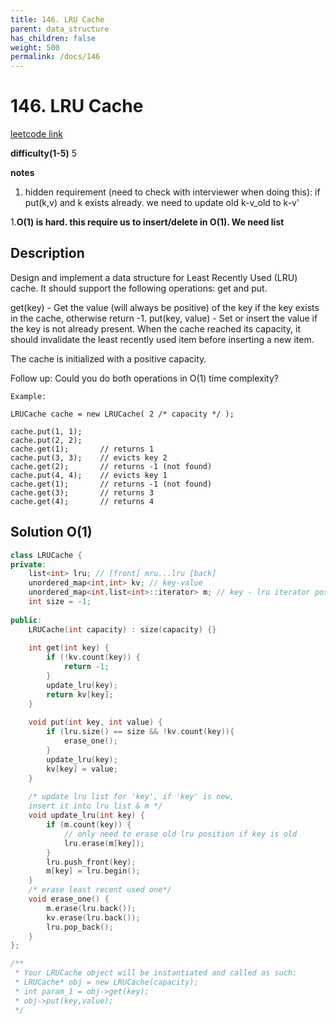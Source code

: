 ```yaml
---
title: 146. LRU Cache
parent: data_structure
has_children: false
weight: 500
permalink: /docs/146
---
```

# 146. LRU Cache
[leetcode link](https://leetcode.com/problems/lru-cache/)

**difficulty(1-5)** 
5

**notes**   
1. hidden requirement (need to check with interviewer when doing this): 
if put(k,v) and k exists already. we need to update old k-v_old to k-v'

1.**O(1) is hard. this require us to insert/delete in O(1). We need list**

## Description
Design and implement a data structure for Least Recently Used (LRU) cache. It should support the following operations: get and put.

get(key) - Get the value (will always be positive) of the key if the key exists in the cache, otherwise return -1.
put(key, value) - Set or insert the value if the key is not already present. When the cache reached its capacity, it should invalidate the least recently used item before inserting a new item.

The cache is initialized with a positive capacity.

Follow up:
Could you do both operations in O(1) time complexity?
```
Example:

LRUCache cache = new LRUCache( 2 /* capacity */ );

cache.put(1, 1);
cache.put(2, 2);
cache.get(1);       // returns 1
cache.put(3, 3);    // evicts key 2
cache.get(2);       // returns -1 (not found)
cache.put(4, 4);    // evicts key 1
cache.get(1);       // returns -1 (not found)
cache.get(3);       // returns 3
cache.get(4);       // returns 4
```

## Solution O(1)
```c++
class LRUCache {
private:
    list<int> lru; // [front] mru...lru [back]
    unordered_map<int,int> kv; // key-value
    unordered_map<int,list<int>::iterator> m; // key - lru iterator pos
    int size = -1;
    
public:
    LRUCache(int capacity) : size(capacity) {}
    
    int get(int key) {
        if (!kv.count(key)) {
            return -1;
        }
        update_lru(key);
        return kv[key];
    }
    
    void put(int key, int value) {
        if (lru.size() == size && !kv.count(key)){
            erase_one();
        }
        update_lru(key);
        kv[key] = value;
    }
    
    /* update lru list for 'key', if 'key' is new,
    insert it into lru list & m */
    void update_lru(int key) {
        if (m.count(key)) {
            // only need to erase old lru position if key is old
            lru.erase(m[key]); 
        }
        lru.push_front(key);
        m[key] = lru.begin();
    }
    /* erase least recent used one*/
    void erase_one() {
        m.erase(lru.back());
        kv.erase(lru.back());
        lru.pop_back();
    }
};

/**
 * Your LRUCache object will be instantiated and called as such:
 * LRUCache* obj = new LRUCache(capacity);
 * int param_1 = obj->get(key);
 * obj->put(key,value);
 */
```
